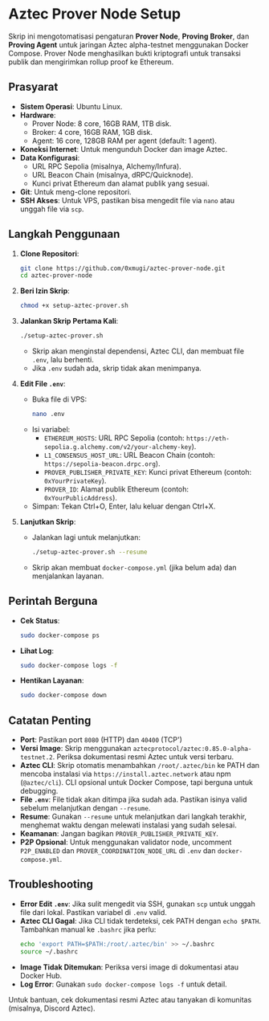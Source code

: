 # Aztec Prover Node Setup

Skrip ini mengotomatisasi pengaturan **Prover Node**, **Proving Broker**, dan **Proving Agent** untuk jaringan Aztec alpha-testnet menggunakan Docker Compose. Prover Node menghasilkan bukti kriptografi untuk transaksi publik dan mengirimkan rollup proof ke Ethereum.

## Prasyarat
- **Sistem Operasi**: Ubuntu Linux.
- **Hardware**:
  - Prover Node: 8 core, 16GB RAM, 1TB disk.
  - Broker: 4 core, 16GB RAM, 1GB disk.
  - Agent: 16 core, 128GB RAM per agent (default: 1 agent).
- **Koneksi Internet**: Untuk mengunduh Docker dan image Aztec.
- **Data Konfigurasi**:
  - URL RPC Sepolia (misalnya, Alchemy/Infura).
  - URL Beacon Chain (misalnya, dRPC/Quicknode).
  - Kunci privat Ethereum dan alamat publik yang sesuai.
- **Git**: Untuk meng-clone repositori.
- **SSH Akses**: Untuk VPS, pastikan bisa mengedit file via `nano` atau unggah file via `scp`.

## Langkah Penggunaan
1. **Clone Repositori**:
   ```bash
   git clone https://github.com/0xmugi/aztec-prover-node.git
   cd aztec-prover-node
   ```

2. **Beri Izin Skrip**:
   ```bash
   chmod +x setup-aztec-prover.sh
   ```

3. **Jalankan Skrip Pertama Kali**:
   ```bash
   ./setup-aztec-prover.sh
   ```
   - Skrip akan menginstal dependensi, Aztec CLI, dan membuat file `.env`, lalu berhenti.
   - Jika `.env` sudah ada, skrip tidak akan menimpanya.

4. **Edit File `.env`**:
   - Buka file di VPS:
     ```bash
     nano .env
     ```
   - Isi variabel:
     - `ETHEREUM_HOSTS`: URL RPC Sepolia (contoh: `https://eth-sepolia.g.alchemy.com/v2/your-alchemy-key`).
     - `L1_CONSENSUS_HOST_URL`: URL Beacon Chain (contoh: `https://sepolia-beacon.drpc.org`).
     - `PROVER_PUBLISHER_PRIVATE_KEY`: Kunci privat Ethereum (contoh: `0xYourPrivateKey`).
     - `PROVER_ID`: Alamat publik Ethereum (contoh: `0xYourPublicAddress`).
   - Simpan: Tekan Ctrl+O, Enter, lalu keluar dengan Ctrl+X.

5. **Lanjutkan Skrip**:
   - Jalankan lagi untuk melanjutkan:
     ```bash
     ./setup-aztec-prover.sh --resume
     ```
   - Skrip akan membuat `docker-compose.yml` (jika belum ada) dan menjalankan layanan.

## Perintah Berguna
- **Cek Status**:
  ```bash
  sudo docker-compose ps
  ```
- **Lihat Log**:
  ```bash
  sudo docker-compose logs -f
  ```
- **Hentikan Layanan**:
  ```bash
  sudo docker-compose down
  ```

## Catatan Penting
- **Port**: Pastikan port `8080` (HTTP) dan `40400` (TCP')
- **Versi Image**: Skrip menggunakan `aztecprotocol/aztec:0.85.0-alpha-testnet.2`. Periksa dokumentasi resmi Aztec untuk versi terbaru.
- **Aztec CLI**: Skrip otomatis menambahkan `/root/.aztec/bin` ke PATH dan mencoba instalasi via `https://install.aztec.network` atau npm (`@aztec/cli`). CLI opsional untuk Docker Compose, tapi berguna untuk debugging.
- **File `.env`**: File tidak akan ditimpa jika sudah ada. Pastikan isinya valid sebelum melanjutkan dengan `--resume`.
- **Resume**: Gunakan `--resume` untuk melanjutkan dari langkah terakhir, menghemat waktu dengan melewati instalasi yang sudah selesai.
- **Keamanan**: Jangan bagikan `PROVER_PUBLISHER_PRIVATE_KEY`.
- **P2P Opsional**: Untuk menggunakan validator node, uncomment `P2P_ENABLED` dan `PROVER_COORDINATION_NODE_URL` di `.env` dan `docker-compose.yml`.

## Troubleshooting
- **Error Edit `.env`**: Jika sulit mengedit via SSH, gunakan `scp` untuk unggah file dari lokal. Pastikan variabel di `.env` valid.
- **Aztec CLI Gagal**: Jika CLI tidak terdeteksi, cek PATH dengan `echo $PATH`. Tambahkan manual ke `.bashrc` jika perlu:
  ```bash
  echo 'export PATH=$PATH:/root/.aztec/bin' >> ~/.bashrc
  source ~/.bashrc
  ```
- **Image Tidak Ditemukan**: Periksa versi image di dokumentasi atau Docker Hub.
- **Log Error**: Gunakan `sudo docker-compose logs -f` untuk detail.

Untuk bantuan, cek dokumentasi resmi Aztec atau tanyakan di komunitas (misalnya, Discord Aztec).
